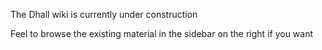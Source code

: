 The Dhall wiki is currently under construction

Feel to browse the existing material in the sidebar on the right if you want
